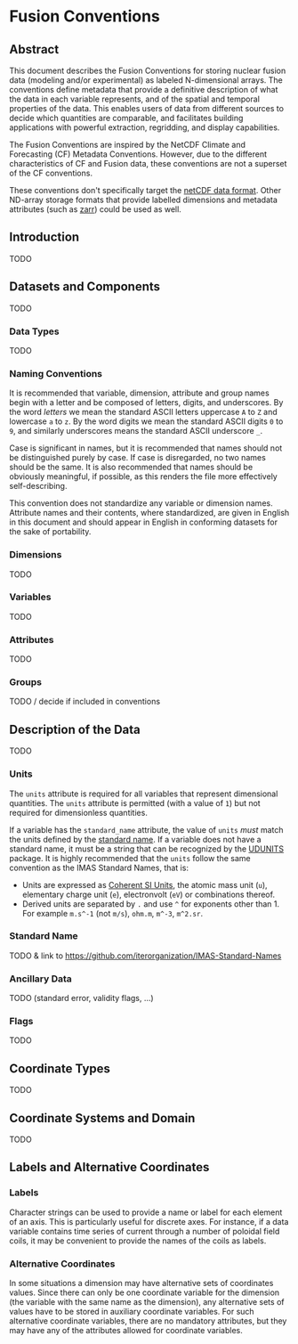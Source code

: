# Fusion Conventions

## Abstract

This document describes the Fusion Conventions for storing nuclear fusion data
(modeling and/or experimental) as labeled N-dimensional arrays. The conventions
define metadata that provide a definitive description of what the data in each
variable represents, and of the spatial and temporal properties of the data.
This enables users of data from different sources to decide which quantities are
comparable, and facilitates building applications with powerful extraction,
regridding, and display capabilities.

The Fusion Conventions are inspired by the NetCDF Climate and Forecasting (CF)
Metadata Conventions. However, due to the different characteristics of CF and
Fusion data, these conventions are not a superset of the CF conventions.

These conventions don't specifically target the [netCDF data
format](https://www.unidata.ucar.edu/software/netcdf/). Other ND-array storage
formats that provide labelled dimensions and metadata attributes (such as
[zarr](https://zarr.dev/)) could be used as well.

## Introduction

TODO

## Datasets and Components

TODO

### Data Types

TODO

### Naming Conventions

It is recommended that variable, dimension, attribute and group names begin with
a letter and be composed of letters, digits, and underscores. By the word
_letters_ we mean the standard ASCII letters uppercase `A` to `Z` and lowercase
`a` to `z`. By the word digits we mean the standard ASCII digits `0` to `9`, and
similarly underscores means the standard ASCII underscore `_`.

Case is significant in names, but it is recommended that names should not be
distinguished purely by case. If case is disregarded, no two names should
be the same. It is also recommended that names should be obviously meaningful,
if possible, as this renders the file more effectively self-describing.

This convention does not standardize any variable or dimension names. Attribute
names and their contents, where standardized, are given in English in this
document and should appear in English in conforming datasets for the sake of
portability.

### Dimensions

TODO

### Variables

TODO

### Attributes

TODO

### Groups

TODO / decide if included in conventions

## Description of the Data

TODO

### Units

The `units` attribute is required for all variables that represent dimensional
quantities. The `units` attribute is permitted (with a value of `1`) but not
required for dimensionless quantities.

If a variable has the `standard_name` attribute, the value of `units` _must_
match the units defined by the [standard name](#standard-name). If a variable
does not have a standard name, it must be a string that can be recognized by the
[UDUNITS](https://www.unidata.ucar.edu/software/udunits/) package. It is highly
recommended that the `units` follow the same convention as the IMAS Standard
Names, that is:

- Units are expressed as [Coherent SI
  Units](https://en.wikipedia.org/wiki/International_System_of_Units#Coherent_and_non-coherent_SI_units),
  the atomic mass unit (`u`), elementary charge unit (`e`), electronvolt
  (`eV`) or combinations thereof.
- Derived units are separated by `.` and use `^` for exponents other than 1. For
  example `m.s^-1` (not `m/s`), `ohm.m`, `m^-3`, `m^2.sr`.

### Standard Name

TODO & link to <https://github.com/iterorganization/IMAS-Standard-Names>

### Ancillary Data

TODO (standard error, validity flags, ...)

### Flags

TODO

## Coordinate Types

TODO

## Coordinate Systems and Domain

TODO

## Labels and Alternative Coordinates

### Labels

Character strings can be used to provide a name or label for each element of an
axis. This is particularly useful for discrete axes. For instance, if a data
variable contains time series of current through a number of poloidal field
coils, it may be convenient to provide the names of the coils as labels.

### Alternative Coordinates

In some situations a dimension may have alternative sets of coordinates values.
Since there can only be one coordinate variable for the dimension (the variable
with the same name as the dimension), any alternative sets of values have to be
stored in auxiliary coordinate variables. For such alternative coordinate
variables, there are no mandatory attributes, but they may have any of the
attributes allowed for coordinate variables.

